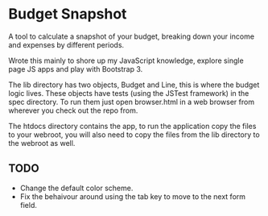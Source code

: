 
# Budget Snapshot

A tool to calculate a snapshot of your budget, breaking down your income and expenses by different periods.

Wrote this mainly to shore up my JavaScript knowledge, explore single page JS apps and play with Bootstrap 3.

The lib directory has two objects, Budget and Line, this is where the budget logic lives.  These objects have tests (using the JSTest framework) in the spec directory.  To run them just open browser.html in a web browser from wherever you check out the repo from.

The htdocs directory contains the app, to run the application copy the files to your webroot, you will also need to copy the files from the lib directory to the webroot as well.

## TODO

* Change the default color scheme.
* Fix the behaivour around using the tab key to move to the next form field.
